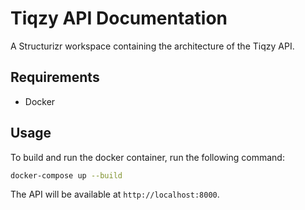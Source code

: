 # Tiqzy API Documentation

A Structurizr workspace containing the architecture of the Tiqzy API.

## Requirements

- Docker

## Usage

To build and run the docker container, run the following command:

```bash
docker-compose up --build
```

The API will be available at `http://localhost:8000`.